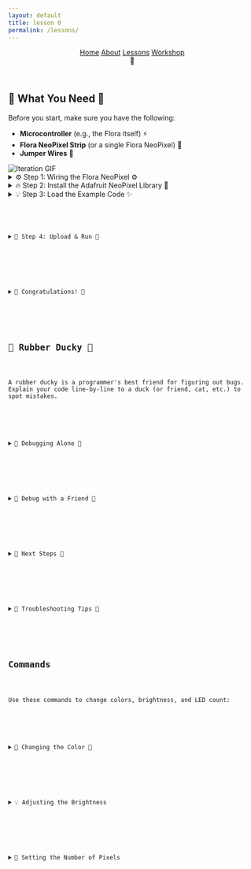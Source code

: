 ```yaml
---
layout: default
title: lesson 0
permalink: /lessons/
---
```

<html lang="en">
<head>
  <meta charset="UTF-8" />
  <meta name="viewport" content="width=device-width, initial-scale=1.0" />
  <title>✨ Project Sparkle ✨</title>
<link href="{{ '/assets/css/styles.css' | relative_url }}" rel="stylesheet" />
</head>


<body class='cats'>


<header class="navbar">
  <nav id="nav-links" class="nav-links">
    <a href="/sparkle_workshop/">Home</a>
    <a href="/sparkle_workshop/about/">About</a>
    <a href="/sparkle_workshop/lessons/">Lessons</a>
    <a href="/sparkle_workshop/workshop/">Workshop</a>
  </nav>
  <div class="hamburger" onclick="toggleMenu()">🍔</div>
</header>
  
  <section>
    <h2>🌟 What You Need 🌟</h2>
    <p>Before you start, make sure you have the following:</p>
    <ul>
      <li><strong>Microcontroller</strong> (e.g., the Flora itself) ⚡</li>
      <li><strong>Flora NeoPixel Strip</strong> (or a single Flora NeoPixel) 🌈</li>
      <li><strong>Jumper Wires</strong> 🔌</li>
    </ul>
  </section>

  <img src="https://raw.githubusercontent.com/LilaShiba/flora_dress/main/assets/videos/example.gif" alt="Iteration GIF" style="max-height: 500px; width: auto;">


  <section class="step">
    <details>
      <summary>⚙️ Step 1: Wiring the Flora NeoPixel ⚙️</summary>
      <p>Here’s how to wire up your <strong>Flora NeoPixel</strong>:</p>
      <ol>
        <li>
          <strong>Connect the Flora NeoPixel</strong> using jumper wires:
          <ul>
            <li><strong>Data Pin</strong>: Pin A1 on Flora</li>
            <li><strong>Power (VCC)</strong>: 5V</li>
            <li><strong>Ground (GND)</strong>: GND</li>
          </ul>
        </li>
        <li>Your setup should look like this:</li>
        <img src="https://cdn-learn.adafruit.com/assets/assets/000/069/730/large1024/led_pixels_cpx_alligatorclips.jpg?1548106119" 
             alt="Flora NeoPixel Wiring Diagram" 
             style="max-width: 100%; height: auto;" />
      </ol>
    </details>
  </section>

  <section class="step">
    <details>
      <summary>🔥 Step 2: Install the Adafruit NeoPixel Library 🌈</summary>
      <p>1. Open the <strong>Arduino IDE</strong>.</p>
      <p>2. Navigate to <strong>Sketch > Include Library > Manage Libraries</strong>.</p>
      <p>3. Search for "<strong>Adafruit NeoPixel</strong>" and click <strong>Install</strong>.</p>
      <p><a href="https://www.arduino.cc/en/software/" class="button">Get the IDE HERE</a></p>
    </details>
  </section>

  <section class="step">
    <details>
      <summary>💡 Step 3: Load the Example Code ✨</summary>
      <p>We’ll use the <strong>strandtest</strong> example from the NeoPixel library:</p>
      <ol>
        <li>Open your <strong>Arduino IDE</strong>.</li>
        <li>Go to <strong>File > Examples > Adafruit NeoPixel > strandtest</strong>.</li>
      </ol>
      <pre><code>
#include &lt;Adafruit_NeoPixel.h&gt;

#define PIN        6
#define NUMPIXELS  16

Adafruit_NeoPixel strip(NUMPIXELS, PIN, NEO_GRB + NEO_KHZ800);

    void setup() {
            strip.begin();
            strip.show();
          }

          void loop() {
            for (int i = 0; i &lt; strip.numPixels(); i++) {
              strip.setPixelColor(i, strip.Color(255, 0, 0)); // Red
              strip.show();
              delay(50);
      }
    }
      </code></pre>
    </details>
  </section>

  <section class="step">
    <details>
      <summary>🚀 Step 4: Upload & Run 🚀</summary>
      <p>1. Connect your Arduino via USB.</p>
      <p>2. Select your board and port in <strong>Tools</strong>.</p>
      <p>3. Click <strong>Upload</strong> and enjoy the lights! 🎇</p>
    </details>
  </section>

  <section class="step">
    <details>
      <summary>🎉 Congratulations! 🎉</summary>
      <p>You’ve successfully lit up your <strong>Flora NeoPixel</strong> strip! 🌈✨</p>
    </details>
  </section>

  <h2 class="shimmer-text">🦆 Rubber Ducky 🦆</h2>
  <p>A rubber ducky is a programmer's best friend for figuring out bugs. Explain your code line-by-line to a duck (or friend, cat, etc.) to spot mistakes.</p>

  <section class="step">
    <details>
      <summary>🌙 Debugging Alone 🌙</summary>
      <ul>
        <li>🔄 Change one thing at a time — and if it doesn’t work, change it back! Keep experiments small and reversible.</li>
        <li>📝 Take notes as you go — track what you tried so you don't go in circles!</li>
        <li>🎯 Try the easiest thing first — sometimes it's just a missing semicolon 😅.</li>
      </ul>
    </details>
  </section>

  <section class="step">
    <details>
      <summary>🤝 Debug with a Friend 🤝</summary>
      <ul>
        <li>🤝 Pair Programming — two minds are better than one! Even just talking through the problem together can spark ideas.</li>
        <li>🔍 Research like a pro — Google your error messages exactly, add the language/framework (e.g., "Python list index out of range"), and check sites like StackOverflow, GitHub Issues, or official docs first.</li>
      </ul>
    </details>
  </section>

  <section class="step">
    <details>
      <summary>🌈 Next Steps 🌙</summary>
      <ul>
        <li>Change color to <strong>green</strong>: <code>strip.Color(0, 255, 0)</code></li>
        <li>Try different animations to make it dance! 💃</li>
      </ul>
    </details>
  </section>

  <section class="step">
    <details>
      <summary>🌟 Troubleshooting Tips 🌟</summary>
      <ul>
        <li><strong>No lights?</strong> Double-check your wiring.</li>
        <li><strong>Blurry color?</strong> Use a proper 5V power supply.</li>
      </ul>
    </details>
  </section>

  <h2 class="shimmer-text">Commands</h2>
  <p>Use these commands to change colors, brightness, and LED count:</p>

  <section class="step">
    <details>
      <summary>🔧 Changing the Color 🎨</summary>
      <p>Change RGB values with:</p>
      <pre><code>
strip.setPixelColor(pixel, strip.Color(red, green, blue));
      </code></pre>
      <p>Example for green:</p>
      <pre><code>
strip.setPixelColor(i, strip.Color(0, 255, 0));
      </code></pre>
    </details>
  </section>

  <section class="step">
    <details>
      <summary>💡 Adjusting the Brightness</summary>
      <p>Use <code>strip.setBrightness(value)</code> (0–255):</p>
      <pre><code>
strip.setBrightness(128);  // 50% brightness
      </code></pre>
    </details>
  </section>

  <section class="step">
    <details>
      <summary>📏 Setting the Number of Pixels</summary>
      <p>Edit the <code>NUMPIXELS</code> value:</p>
      <pre><code>
#define NUMPIXELS 10
      </code></pre>
    </details>
  </section>


  <!-- JS at the end for better performance -->
<script src="{{ site.baseurl }}/assets/js/cats.js"></script>
<script src="{{ site.baseurl }}/assets/js/mouse.js"></script>
<script src="{{ site.baseurl }}/assets/js/confetti.js"></script>
<script src="{{ site.baseurl }}/assets/js/expandEffect.js"></script>

</body>
</html>